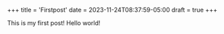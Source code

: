 +++
title = 'Firstpost'
date = 2023-11-24T08:37:59-05:00
draft = true
+++

This is my first post! Hello world!
